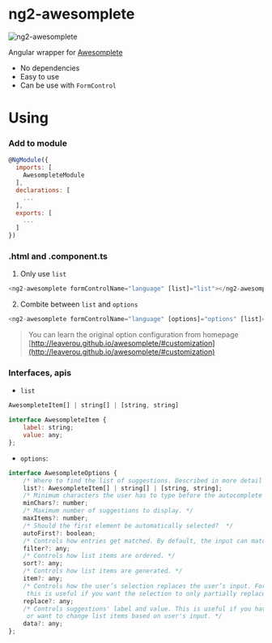# ng2-awesomplete

![ng2-awesomplete](http://i.imgur.com/VSLmh6e.png)

Angular wrapper for [Awesomplete](http://leaverou.github.io/awesomplete/#basic-usage)
- No dependencies
- Easy to use
- Can be use with `FormControl`

# Using

### Add to module

```js
@NgModule({
  imports: [
    AwesompleteModule
  ],
  declarations: [
    ...
  ],
  exports: [
    ...
  ]
})
```

### .html and .component.ts

1. Only use `list`

```js
<ng2-awesomplete formControlName="language" [list]="list"></ng2-awesomplete>
```

2. Combite between `list` and `options`

```js
<ng2-awesomplete formControlName="language" [options]="options" [list]="list"></ng2-awesomplete>
```

> You can learn the original option configuration from homepage [http://leaverou.github.io/awesomplete/#customization](http://leaverou.github.io/awesomplete/#customization)

### Interfaces, apis

- `list`

```js
AwesompleteItem[] | string[] | [string, string]

interface AwesompleteItem {
    label: string;
    value: any;
};

```

- `options`:

```js
interface AwesompleteOptions {
    /* Where to find the list of suggestions. Described in more detail in the “Basic usage” section above. */
    list?: AwesompleteItem[] | string[] | [string, string];
    /* Minimum characters the user has to type before the autocomplete popup shows up. */
    minChars?: number;
    /* Maximum number of suggestions to display. */
    maxItems?: number;
    /* Should the first element be automatically selected?  */
    autoFirst?: boolean;
    /* Controls how entries get matched. By default, the input can match anywhere in the string and it’s a case insensitive match. */
    filter?: any;
    /* Controls how list items are ordered. */
    sort?: any;
    /* Controls how list items are generated. */
    item?: any;
    /* Controls how the user’s selection replaces the user’s input. For example,
     this is useful if you want the selection to only partially replace the user’s input. */
    replace?: any;
    /* Controls suggestions' label and value. This is useful if you have list items in custom format,
     or want to change list items based on user's input. */
    data?: any;
};
```
